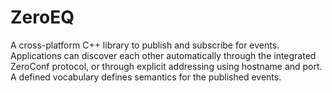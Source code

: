 ZeroEQ
======

A cross-platform C++ library to publish and subscribe for events. Applications can discover each other automatically through the integrated ZeroConf protocol, or through explicit addressing using hostname and port. A defined vocabulary defines semantics for the published events.
